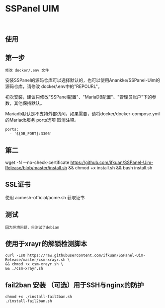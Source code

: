 <h1>SSPanel UIM</h1>

<br/>




## 使用

## 第一步
	修改 docker/.env 文件

安装SSPanel的源码仓库可以选择默认的，也可以使用Anankke/SSPanel-Uim的源码仓库，请修改 docker/.env中的"REPOURL"。


初次安装，建议只修改"SSPanel配置"、"MariaDB配置"、"管理员账户"下的参数，其他保持默认。

Mariadb默认是不支持外部访问，如果需要，请将docker/docker-compose.yml的Mariadb服务 ports选项 取消注释。

	ports:
	  - '${DB_PORT}:3306'

## 第二
wget -N --no-check-certificate https://github.com/ifkuan/SSPanel-Uim-Release/blob/master/install.sh  && chmod +x install.sh && bash install.sh

## SSL证书
使用 acmesh-official/acme.sh 获取证书

## 测试
	因为环境问题，只测试了debian

## 使用于xrayr的解锁检测脚本
	curl -LsO https://raw.githubusercontent.com/ifkuan/SSPanel-Uim-Release/master/csm-xrayr.sh \
	&& chmod +x csm-xrayr.sh \
	&& ./csm-xrayr.sh

## fail2ban 安装 （可选）用于SSH与nginx的防护
	chmod +x ./install-fail2ban.sh
	./install-fail2ban.sh
